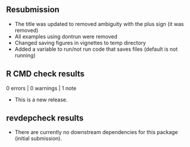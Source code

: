## Resubmission

* The title was updated to removed ambiguity with the plus sign (it was removed)
* All examples using dontrun were removed
* Changed saving figures in vignettes to temp directory 
* Added a variable to run/not run code that saves files (default is not running)

## R CMD check results

0 errors | 0 warnings | 1 note

* This is a new release.

## revdepcheck results

* There are currently no downstream dependencies for this package (initial submission).
